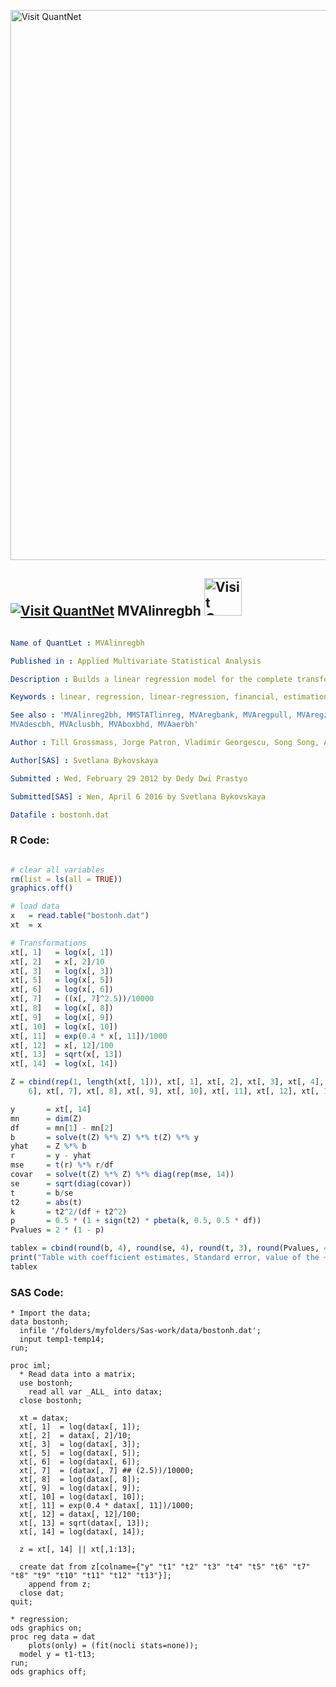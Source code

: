 
[<img src="https://github.com/QuantLet/Styleguide-and-FAQ/blob/master/pictures/banner.png" width="880" alt="Visit QuantNet">](http://quantlet.de/index.php?p=info)

## [<img src="https://github.com/QuantLet/Styleguide-and-Validation-procedure/blob/master/pictures/qloqo.png" alt="Visit QuantNet">](http://quantlet.de/) **MVAlinregbh** [<img src="https://github.com/QuantLet/Styleguide-and-Validation-procedure/blob/master/pictures/QN2.png" width="60" alt="Visit QuantNet 2.0">](http://quantlet.de/d3/ia)

```yaml

Name of QuantLet : MVAlinregbh

Published in : Applied Multivariate Statistical Analysis

Description : Builds a linear regression model for the complete transformed Boston housing data.

Keywords : linear, regression, linear-regression, financial, estimation, sas

See also : 'MVAlinreg2bh, MMSTATlinreg, MVAregbank, MVAregpull, MVAregzoom, MVAsimcibh, MVAdiscbh,
MVAdescbh, MVAclusbh, MVAboxbhd, MVAaerbh'

Author : Till Grossmass, Jorge Patron, Vladimir Georgescu, Song Song, Awdesch Melzer

Author[SAS] : Svetlana Bykovskaya

Submitted : Wed, February 29 2012 by Dedy Dwi Prastyo

Submitted[SAS] : Wen, April 6 2016 by Svetlana Bykovskaya

Datafile : bostonh.dat

```


### R Code:
```r

# clear all variables
rm(list = ls(all = TRUE))
graphics.off()

# load data
x   = read.table("bostonh.dat")
xt  = x

# Transformations
xt[, 1]   = log(x[, 1])
xt[, 2]   = x[, 2]/10
xt[, 3]   = log(x[, 3])
xt[, 5]   = log(x[, 5])
xt[, 6]   = log(x[, 6])
xt[, 7]   = ((x[, 7]^2.5))/10000
xt[, 8]   = log(x[, 8])
xt[, 9]   = log(x[, 9])
xt[, 10]  = log(x[, 10])
xt[, 11]  = exp(0.4 * x[, 11])/1000
xt[, 12]  = x[, 12]/100
xt[, 13]  = sqrt(x[, 13])
xt[, 14]  = log(x[, 14])

Z = cbind(rep(1, length(xt[, 1])), xt[, 1], xt[, 2], xt[, 3], xt[, 4], xt[, 5], +xt[, 
    6], xt[, 7], xt[, 8], xt[, 9], xt[, 10], xt[, 11], xt[, 12], xt[, 13])

y       = xt[, 14]
mn      = dim(Z)
df      = mn[1] - mn[2]
b       = solve(t(Z) %*% Z) %*% t(Z) %*% y
yhat    = Z %*% b
r       = y - yhat
mse     = t(r) %*% r/df
covar   = solve(t(Z) %*% Z) %*% diag(rep(mse, 14))
se      = sqrt(diag(covar))
t       = b/se
t2      = abs(t)
k       = t2^2/(df + t2^2)
p       = 0.5 * (1 + sign(t2) * pbeta(k, 0.5, 0.5 * df))
Pvalues = 2 * (1 - p)

tablex = cbind(round(b, 4), round(se, 4), round(t, 3), round(Pvalues, 4))
print("Table with coefficient estimates, Standard error, value of the +\nt-statistic and p-value (for the intercept (first line) and the 13    +\nvariables (lines 2 to 14))")
tablex 

```

### SAS Code:
```sas
* Import the data;
data bostonh;
  infile '/folders/myfolders/Sas-work/data/bostonh.dat';
  input temp1-temp14;
run;

proc iml;
  * Read data into a matrix;
  use bostonh;
    read all var _ALL_ into datax; 
  close bostonh;
  
  xt = datax;
  xt[, 1]  = log(datax[, 1]);
  xt[, 2]  = datax[, 2]/10;
  xt[, 3]  = log(datax[, 3]);
  xt[, 5]  = log(datax[, 5]);
  xt[, 6]  = log(datax[, 6]);
  xt[, 7]  = (datax[, 7] ## (2.5))/10000;
  xt[, 8]  = log(datax[, 8]);
  xt[, 9]  = log(datax[, 9]);
  xt[, 10] = log(datax[, 10]);
  xt[, 11] = exp(0.4 * datax[, 11])/1000;
  xt[, 12] = datax[, 12]/100;
  xt[, 13] = sqrt(datax[, 13]);
  xt[, 14] = log(datax[, 14]);
  
  z = xt[, 14] || xt[,1:13];
  
  create dat from z[colname={"y" "t1" "t2" "t3" "t4" "t5" "t6" "t7" "t8" "t9" "t10" "t11" "t12" "t13"}];
    append from z;
  close dat;  
quit;

* regression;
ods graphics on;
proc reg data = dat
    plots(only) = (fit(nocli stats=none));
  model y = t1-t13;
run;
ods graphics off;
   
```
